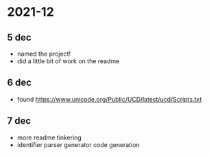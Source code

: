 # 2021-12

## 5 dec

- named the project!
- did a little bit of work on the readme

## 6 dec

- found https://www.unicode.org/Public/UCD/latest/ucd/Scripts.txt

## 7 dec

- more readme tinkering
- identifier parser generator code generation
